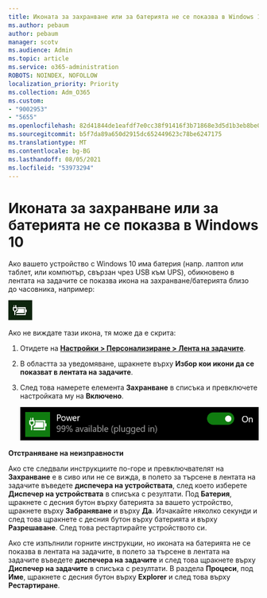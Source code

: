 ```yaml
---
title: Иконата за захранване или за батерията не се показва в Windows 10
ms.author: pebaum
author: pebaum
manager: scotv
ms.audience: Admin
ms.topic: article
ms.service: o365-administration
ROBOTS: NOINDEX, NOFOLLOW
localization_priority: Priority
ms.collection: Adm_O365
ms.custom:
- "9002953"
- "5655"
ms.openlocfilehash: 82d41844de1eafdf7e0cc38f91416f3b71868e3d5d1b3eb8be0f10abd701ddc8
ms.sourcegitcommit: b5f7da89a650d2915dc652449623c78be6247175
ms.translationtype: MT
ms.contentlocale: bg-BG
ms.lasthandoff: 08/05/2021
ms.locfileid: "53973294"
---
```

# <a name="power-or-battery-icon-missing-in-windows-10"></a>Иконата за захранване или за батерията не се показва в Windows 10

Ако вашето устройство с Windows 10 има батерия (напр. лаптоп или таблет, или компютър, свързан чрез USB към UPS), обикновено в лентата на задачите се показва икона на захранване/батерията близо до часовника, например:

![Икона на батерията](media/battery-icon.png)

Ако не виждате тази икона, тя може да е скрита:

1. Отидете на **[Настройки > Персонализиране > Лента на задачите](ms-settings:taskbar?activationSource=GetHelp)**.

2. В областта за уведомяване, щракнете върху **Избор кои икони да се показват в лентата на задачите**.

3. След това намерете елемента **Захранване** в списъка и превключете настройката му на **Включено**.

    ![Показване на иконата за захранване в лентата на задачите](media/power-icon-on.png)

**Отстраняване на неизправности**

Ако сте следвали инструкциите по-горе и превключвателят на **Захранване** е в сиво или не се вижда, в полето за търсене в лентата на задачите въведете **диспечера на устройствата**, след което изберете **Диспечер на устройствата** в списъка с резултати. Под **Батерия**, щракнете с десния бутон върху батерията за вашето устройство, щракнете върху **Забраняване** и върху **Да**. Изчакайте няколко секунди и след това щракнете с десния бутон върху батерията и върху **Разрешаване**. След това рестартирайте устройството си.

Ако сте изпълнили горните инструкции, но иконата на батерията не се показва в лентата на задачите, в полето за търсене в лентата на задачите въведете **диспечера на задачите** и след това щракнете върху **Диспечер на задачите** в списъка с резултати. В раздела **Процеси**, под **Име**, щракнете с десния бутон върху **Explorer** и след това върху **Рестартиране**.
